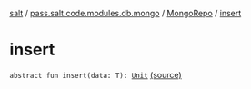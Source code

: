 [salt](../../index.md) / [pass.salt.code.modules.db.mongo](../index.md) / [MongoRepo](index.md) / [insert](./insert.md)

# insert

`abstract fun insert(data: T): `[`Unit`](https://kotlinlang.org/api/latest/jvm/stdlib/kotlin/-unit/index.html) [(source)](https://github.com/kurbaniec-tgm/salt/tree/master/code/modules/db/mongo/MongoRepo.kt#L12)